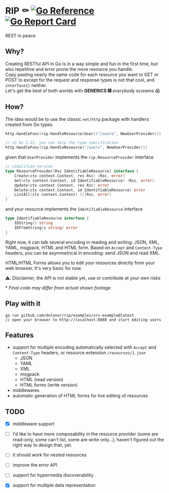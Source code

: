 # RIP ⚰ [![Go Reference](https://pkg.go.dev/badge/github.com/dolanor/rip.svg)](https://pkg.go.dev/github.com/dolanor/rip) [![Go Report Card](https://goreportcard.com/badge/github.com/dolanor/rip)](https://goreportcard.com/report/github.com/dolanor/rip)

REST in peace

## Why?

Creating RESTful API in Go is in a way simple and fun in the first time, but also repetitive and error prone the more resource you handle.  
Copy pasting nearly the same code for each resource you want to GET or POST to except for the request and response types is not that cool, and `interface{}` neither.  
Let's get the best of both worlds with **GENERICS** 🎆 *everybody screams* 😱  

## How?

The idea would be to use the classic `net/http` package with handlers created from Go types.

```go
http.HandleFunc(rip.HandleResource[User]("/users", NewUserProvider())

// in Go 1.21, you can skip the type specification
http.HandleFunc(rip.HandleResource("/users", NewUserProvider())
```

given that `UserProvider` implements the `rip.ResourceProvider` interface

```go
// simplified version
type ResourceProvider[Rsc IdentifiableResource] interface {
	Create(ctx context.Context, res Rsc) (Rsc, error)
	Get(ctx context.Context, id IdentifiableResource) (Rsc, error)
	Update(ctx context.Context, res Rsc) error
	Delete(ctx context.Context, id IdentifiableResource) error
	ListAll(ctx context.Context) ([]Rsc, error)
}
```

and your resource implements the `IdentifiableResource` interface

```go
type IdentifiableResource interface {
	IDString() string
	IDFromString(s string) error
}
```

Right now, it can talk several encoding in reading and writing: JSON, XML, YAML, msgpack, HTML and HTML form.
Based on `Accept` and `Content-Type` headers, you can be asymmetrical in encoding: send JSON and read XML.

HTML/HTML Forms allows you to edit your resources directly from your web browser. It's very basic for now.

⚠️: Disclaimer, the API is not stable yet, use or contribute at your own risks


\* *Final code may differ from actual shown footage*

## Play with it

```console
go run github.com/dolanor/rip/examples/srv-example@latest
// open your browser to http://localhost:8888 and start editing users
```

## Features

- support for multiple encoding automatically selected with `Accept` and `Content-Type` headers, or resource extension `/resources/1.json`
  - JSON
  - YAML
  - XML
  - msgpack
  - HTML (read version)
  - HTML forms (write version)
- middlewares
- automatic generation of HTML forms for live editing of resources

## TODO

- [x] middleware support
- [ ] I'd like to have more composability in the resource provider (some are read-only, some can't list, some are write only…), haven't figured out the right way to design that, yet.
- [ ] it should work for nested resources
- [ ] improve the error API
- [ ] support for hypermedia discoverability
- [x] support for multiple data representation

